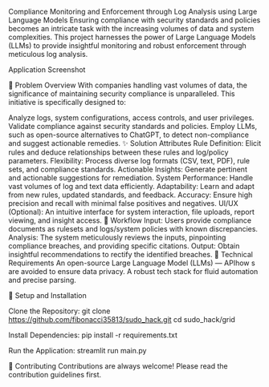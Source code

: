 Compliance Monitoring and Enforcement through Log Analysis using Large Language Models
Ensuring compliance with security standards and policies becomes an intricate task with the increasing volumes of data and system complexities. This project harnesses the power of Large Language Models (LLMs) to provide insightful monitoring and robust enforcement through meticulous log analysis.

Application Screenshot

📜 Problem Overview
With companies handling vast volumes of data, the significance of maintaining security compliance is unparalleled. This initiative is specifically designed to:

Analyze logs, system configurations, access controls, and user privileges.
Validate compliance against security standards and policies.
Employ LLMs, such as open-source alternatives to ChatGPT, to detect non-compliance and suggest actionable remedies.
✨ Solution Attributes
Rule Definition: Elicit rules and deduce relationships between these rules and log/policy parameters.
Flexibility: Process diverse log formats (CSV, text, PDF), rule sets, and compliance standards.
Actionable Insights: Generate pertinent and actionable suggestions for remediation.
System Performance: Handle vast volumes of log and text data efficiently.
Adaptability: Learn and adapt from new rules, updated standards, and feedback.
Accuracy: Ensure high precision and recall with minimal false positives and negatives.
UI/UX (Optional): An intuitive interface for system interaction, file uploads, report viewing, and insight access.
🔄 Workflow
Input: Users provide compliance documents as rulesets and logs/system policies with known discrepancies.
Analysis: The system meticulously reviews the inputs, pinpointing compliance breaches, and providing specific citations.
Output: Obtain insightful recommendations to rectify the identified breaches.
🔧 Technical Requirements
An open-source Large Language Model (LLMs) — APIhow s are avoided to ensure data privacy.
A robust tech stack for fluid automation and precise parsing.

🚀 Setup and Installation

Clone the Repository:
git clone https://github.com/fibonacci35813/sudo_hack.git
cd sudo_hack/grid

Install Dependencies:
pip install -r requirements.txt

Run the Application:
streamlit run main.py

🤝 Contributing
Contributions are always welcome! Please read the contribution guidelines first.



